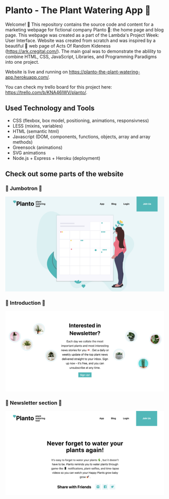 # Planto - The Plant Watering App 🌵

Welcome! 👋 This repository contains the source code and content for a marketing webpage for fictional company Planto 🌿: the home page and blog page. This webpage was created as a part of the Lambda's Project Week: User Interface. Website was created from scratch and was inspired by a beautiful 💜 web page of Acts Of Random Kideness (https://ark.cregital.com/). The main goal was to demonstrate the ablility to combine HTML, CSS, JavaScript, Libraries, and Programming Paradigms into one project.

Website is live and running on https://planto-the-plant-watering-app.herokuapp.com/.

You can check my trello board for this project here: https://trello.com/b/KNA46lWV/planto/.

## Used Technology and Tools

- CSS (flexbox, box model, positioning, animations, responsivness)
- LESS (mixins, variables)
- HTML (semantic html)
- Javascript (DOM, components, functions, objects, array and array methods)
- Greensock (animations)
- SVG animations
- Node.js + Express + Heroku (deployment)

## Check out some parts of the website

### 🌵 Jumbotron 🌵

![Website](public/assets/design/design1.png)

### 🌿 Introduction 🌿

![Website](public/assets/design/design2.png)

### 🌱 Newsletter section 🌱

![Website](public/assets/design/design3.png)
